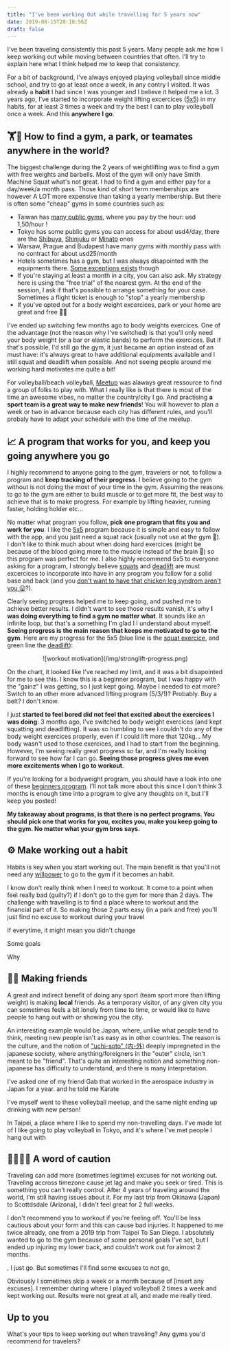 ```yaml
---
title: "I've been working Out while travelling for 5 years now"
date: 2019-08-15T20:18:56Z
draft: false
---
```


I've been traveling consistently this past 5 years. Many people ask me how I keep working out while moving between countries that often. I'll try to explain here what I think helped me to keep that consistency. 

For a bit of background, I've always  enjoyed playing volleyball since middle school, and try to go at least once a week, in any contry I visited. It was already a **habit** I had since I was younger and I believe it helped me a lot. 3 years ago, I've started to incorporate weight lifting excercices ([5x5](https://stronglifts.com/5x5/)) in my habits, for at least 3 times a week and try the best I can to play volleyball once a week. And this **anywhere I go**.

## 🏋🌳 How to find a gym, a park, or teamates anywhere in the world? 

The biggest challenge during the 2 years of weightlifting was to find a gym with free weights and barbells. Most of the gym will only have Smith Machine Squat what's not great. I had to find a gym and either pay for a day/week/a month pass. Those kind of short term memberships are however A LOT more expensive than taking a yearly membership. But there is often some "cheap" gyms in some countries such as: 

- Taiwan has [many public gyms](https://www.google.com/maps/search/Taipei+Sports+Center/@25.0474364,121.5280767,13.47z), where you pay by the hour: usd 1,50/hour !
- Tokyo has some public gyms you can access for about usd4/day, there are the [Shibuya](https://goo.gl/maps/E8nfcuSNizjCuoB7A), [Shinjuku](https://goo.gl/maps/b1QKRc3KC3EwGxAA6) or [Minato](https://goo.gl/maps/1XUz1EbPADeJ8mGz5) ones
- Warsaw, Prague and Budapest have many gyms with monthly pass with no contract for about usd25/month
- Hotels sometimes has a gym, but I was always disapointed with the equipments there. [Some exceptions exists](hoteladeline.com) though
- If you're staying at least a month in a city, you can also ask. My strategy here is using the "free trial" of the nearest gym. At the end of the session, I ask if that's possible to arrange something for your case. Sometimes a flight ticket is enough to "stop" a yearly membership
- If you've opted out for a body weight excercices, park or your home are great and free 🌳🌳

I've ended up switching few months ago to body weights exercices. One of the advantage (not the reason why I've switched) is that you'll only need your body weight (or a bar or elastic bands) to perform the exercices. But if that's possible, I'd still go the gym, it just became an option instead of an must have: it's always great to have additional equipments available and I still squat and deadlift when possible. And not seeing people around me working hard motivates me quite a bit!

For volleyball/beach volleyball, [Meetup](https://meetup.com) was alaways great ressource to find a group of folks to play with. What I really like is that there is most of the time an awesome vibes, no matter the country/city I go. And practising **a sport team is a great way to make new friends**!
You will however to plan a week or two in advance because each city has different rules, and you'll probaly have to adapt your schedule with the time of the meetup. 

## 📈 A program that works for you, and keep you going anywhere you go
I highly recommend to anyone going to the gym, travelers or not, to follow a program and **keep tracking of their progress**. I believe going to the gym without is not doing the most of your time in the gym. Assuming the reasons to go to the gym are either to build muscle or to get more fit, the best way to achieve that is to make progress. For example by lifting heavier, running faster, holding holder etc...

No matter what program you follow, **pick one program that fits you and work for you**. I like the [5x5](https://stronglifts.com/5x5/) program because it is simple and easy to follow with the app, and you just need a squat rack (usually not use at the gym 🤔). I don't like to think much about when doing hard exercices (might be because of the blood going more to the muscle instead of the brain 🤪) so this program was perfect for me. I also highly recommend 5x5 to everyone asking for a program, I strongly believe [squats](https://www.youtube.com/watch?v=bs_Ej32IYgo) and [deadlift](https://www.youtube.com/watch?v=wYREQkVtvEc&t=18) are must excercices to incorporate into have in any program you follow for a solid base and back (and you [don't want to have that chicken leg syndrom aren't you 😜](https://www.eatliver.com/leg-day/)?). 

Clearly seeing progress helped me to keep going, and pushed me to achieve better results. I didn't want to see those results vanish, it's why **I was doing everything to find a gym no matter what**. It sounds like an infinite loop, but that's a something I'm glad I I understand about myself. **Seeing progress is the main reason that keeps me motivated to go to the gym**. Here are my progress for the 5x5 (blue line is the [squat exercice](https://www.youtube.com/watch?v=bs_Ej32IYgo), and green line the [deadlift](https://www.youtube.com/watch?v=wYREQkVtvEc&t=18)): 

<center>![workout motivation](/img/stronglift-progress.png)</center>

On the chart, it looked like I've reached my limit, and it was a bit disapointed for me to see this. I know this is a beginner program, but I was happy with the "gainz" I was getting, so I just kept going. Maybe I needed to eat more? Switch to an other more advanced lifting program (5/3/1)? Probably. Buy a belt? I don't know. 

I just **started to feel bored did not feel that excited about the exercices I was doing**: 3 months ago, I've switched to body weight exercices (and kept squatting and deadlifting). It was so humbling to see I couldn't do any of the body weight exercices properly, even if I could lift more that 120kg... My body wasn't used to those exercices, and I had to start from the beginning. However, I'm seeing really great progress so far, and I'm really looking forward to see how far I can go. **Seeing those progress gives me even more excitements when I go to workout**.

If you're looking for a bodyweight program, you should have a look into one of these [beginners program](https://www.reddit.com/r/bodyweightfitness/wiki/index#wiki_beginner_to_intermediate). I'll not talk more about this since I don't think 3 months is enough time into a program to give any thoughts on it, but I'll keep you posted!

**My takeaway about programs, is that there is no perfect programs. You should pick one that works for you, excites you, make you keep going to the gym. No matter what your gym bros says.**

## ⚙️ Make working out a habit
Habits is key when you start working out. The main benefit is that you'll not need any [willpower](https://oliveremberton.com/2014/life-is-a-game-this-is-your-strategy-guide/) to go to the gym if it becomes an habit. 

I know don't really think when I need to workout. It come to a point when feel really bad (guilty?) if I don't go to the gym for more than 2 days. The challenge with travelling is to find a place where to workout and the financial part of it. So making those 2 parts easy (in a park and free) you'll just find no excuse to workout during your travel 

If everytime, it might mean you didn't change


Some goals 

Why 

## 👭👭 Making friends

A great and indirect benefit of doing any sport (team sport more than lifting weight) is making **local** friends. As a temporary visitor, of any given city you can sometimes feels a bit lonely from time to time, or would like to have people to hang out with or showing you the city. 

An interesting example would be Japan, where, unlike what people tend to think, meeting new people isn't as easy as in other countries. The reason is the culture, and the notion of ["uchi-soto" (内-外)](http://www.ageekinjapan.com/uchi-soto-%E5%86%85-%E5%A4%96/) deeply impregneted in the japanese society, where anything/foreigners in the "outer" circle, isn't meant to be "friend". That's quite an interesting notion and something non-japanese has difficulty to understand, and there is many interpretation.

I've asked one of my friend Gab that worked in the aerospace industry in Japan for a year. and he told me Karate

I've myself went to these volleyball meetup, and the same night ending up drinking with new person! 

In Taipei, a place where I like to spend my non-travelling days. 
I've made lot of 
I like going to play volleyball in Tokyo, and it's where I've met people I hang out with 


## 👩🏼‍⚕🏥 A word of caution
Traveling can add more (sometimes legitime) excuses for not working out.  Traveling accross timezone cause jet lag and make you seek or tired. This is something you can't really control. After 4 years of traveling around the world, I'm still having issues about it. For my last trip from Okinawa (Japan) to Scottdsdale (Arizona), I didn't feel great for 2 full weeks. 

I don't recommend you to workout if you're feeling off. You'll be less cautious about your form and this can cause bad injuries. It happened to me twice already, one from a 2019 trip from Taipei To San Diego. I absolutely wanted to go to the gym because of some personal goals I've set, but I ended up injuring my lower back, and couldn't work out for almost 2 months. 

, I just go. But sometimes I'll find some excuses to not go, 

Obviously I sometimes skip a week or a month because of [insert any excuses]. 
I remember during where I played volleyball 2 times a week and kept working out. Results were not great at all, and made me really tired. 



## Up to you
What's your tips to keep working out when traveling? Any gyms you'd recommend for travelers?